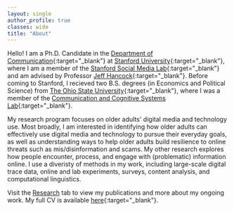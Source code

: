 ```yaml
---
layout: single
author_profile: true
classes: wide
title: "About"
---
```


Hello! I am a Ph.D. Candidate in the [Department of Communication](https://comm.stanford.edu/){:target="_blank"} at [Stanford University](https://www.stanford.edu/){:target="_blank"}, where I am a member of the [Stanford Social Media Lab](https://sml.stanford.edu/){:target="_blank"} and am advised by Professor [Jeff Hancock](https://scholar.google.com/citations?user=fU4Y4fEAAAAJ){:target="_blank"}. Before coming to Stanford, I recieved two B.S. degrees (in Economics and Political Science) from [The Ohio State University](https://www.osu.edu/){:target="_blank"}, where I was a member of the [Communication and Cognitive Systems Lab](https://www.commcogsystems.com/index.html){:target="_blank"}.

My research program focuses on older adults' digital media and technology use. Most broadly, I am interested in identifying how older adults can effectively use digital media and technology to pursue their everyday goals, as well as understanding ways to help older adults build resilience to online threats such as mis/disinformation and scams. My other research explores how people encounter, process, and engage with (problematic) information online. I use a diveristy of methods in my work, including large-scale digital trace data, online and lab experiments, surveys, content analysis, and computational linguistics.

Visit the [Research](https://ryanmoore.science/research/) tab to view my publications and more about my ongoing work. My full CV is available [here](https://drive.google.com/file/d/17MjPGp6fG9l02bI825MCfUPXMaICsfNx/view){:target="_blank"}.
